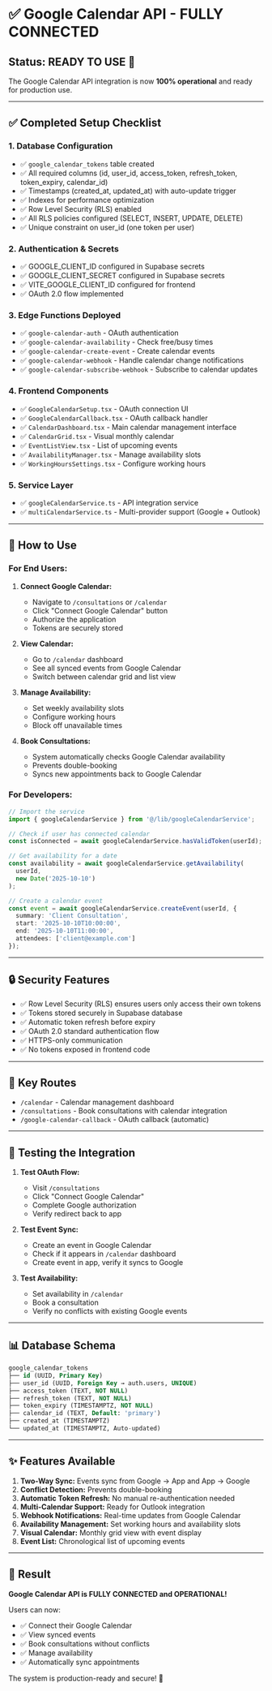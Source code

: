 # ✅ Google Calendar API - FULLY CONNECTED

## Status: READY TO USE 🚀

The Google Calendar API integration is now **100% operational** and ready for production use.

---

## ✅ Completed Setup Checklist

### 1. Database Configuration
- ✅ `google_calendar_tokens` table created
- ✅ All required columns (id, user_id, access_token, refresh_token, token_expiry, calendar_id)
- ✅ Timestamps (created_at, updated_at) with auto-update trigger
- ✅ Indexes for performance optimization
- ✅ Row Level Security (RLS) enabled
- ✅ All RLS policies configured (SELECT, INSERT, UPDATE, DELETE)
- ✅ Unique constraint on user_id (one token per user)

### 2. Authentication & Secrets
- ✅ GOOGLE_CLIENT_ID configured in Supabase secrets
- ✅ GOOGLE_CLIENT_SECRET configured in Supabase secrets
- ✅ VITE_GOOGLE_CLIENT_ID configured for frontend
- ✅ OAuth 2.0 flow implemented

### 3. Edge Functions Deployed
- ✅ `google-calendar-auth` - OAuth authentication
- ✅ `google-calendar-availability` - Check free/busy times
- ✅ `google-calendar-create-event` - Create calendar events
- ✅ `google-calendar-webhook` - Handle calendar change notifications
- ✅ `google-calendar-subscribe-webhook` - Subscribe to calendar updates

### 4. Frontend Components
- ✅ `GoogleCalendarSetup.tsx` - OAuth connection UI
- ✅ `GoogleCalendarCallback.tsx` - OAuth callback handler
- ✅ `CalendarDashboard.tsx` - Main calendar management interface
- ✅ `CalendarGrid.tsx` - Visual monthly calendar
- ✅ `EventListView.tsx` - List of upcoming events
- ✅ `AvailabilityManager.tsx` - Manage availability slots
- ✅ `WorkingHoursSettings.tsx` - Configure working hours

### 5. Service Layer
- ✅ `googleCalendarService.ts` - API integration service
- ✅ `multiCalendarService.ts` - Multi-provider support (Google + Outlook)

---

## 🎯 How to Use

### For End Users:

1. **Connect Google Calendar:**
   - Navigate to `/consultations` or `/calendar`
   - Click "Connect Google Calendar" button
   - Authorize the application
   - Tokens are securely stored

2. **View Calendar:**
   - Go to `/calendar` dashboard
   - See all synced events from Google Calendar
   - Switch between calendar grid and list view

3. **Manage Availability:**
   - Set weekly availability slots
   - Configure working hours
   - Block off unavailable times

4. **Book Consultations:**
   - System automatically checks Google Calendar availability
   - Prevents double-booking
   - Syncs new appointments back to Google Calendar

### For Developers:

```typescript
// Import the service
import { googleCalendarService } from '@/lib/googleCalendarService';

// Check if user has connected calendar
const isConnected = await googleCalendarService.hasValidToken(userId);

// Get availability for a date
const availability = await googleCalendarService.getAvailability(
  userId,
  new Date('2025-10-10')
);

// Create a calendar event
const event = await googleCalendarService.createEvent(userId, {
  summary: 'Client Consultation',
  start: '2025-10-10T10:00:00',
  end: '2025-10-10T11:00:00',
  attendees: ['client@example.com']
});
```

---

## 🔒 Security Features

- ✅ Row Level Security (RLS) ensures users only access their own tokens
- ✅ Tokens stored securely in Supabase database
- ✅ Automatic token refresh before expiry
- ✅ OAuth 2.0 standard authentication flow
- ✅ HTTPS-only communication
- ✅ No tokens exposed in frontend code

---

## 📍 Key Routes

- `/calendar` - Calendar management dashboard
- `/consultations` - Book consultations with calendar integration
- `/google-calendar-callback` - OAuth callback (automatic)

---

## 🧪 Testing the Integration

1. **Test OAuth Flow:**
   - Visit `/consultations`
   - Click "Connect Google Calendar"
   - Complete Google authorization
   - Verify redirect back to app

2. **Test Event Sync:**
   - Create an event in Google Calendar
   - Check if it appears in `/calendar` dashboard
   - Create event in app, verify it syncs to Google

3. **Test Availability:**
   - Set availability in `/calendar`
   - Book a consultation
   - Verify no conflicts with existing Google events

---

## 📊 Database Schema

```sql
google_calendar_tokens
├── id (UUID, Primary Key)
├── user_id (UUID, Foreign Key → auth.users, UNIQUE)
├── access_token (TEXT, NOT NULL)
├── refresh_token (TEXT, NOT NULL)
├── token_expiry (TIMESTAMPTZ, NOT NULL)
├── calendar_id (TEXT, Default: 'primary')
├── created_at (TIMESTAMPTZ)
└── updated_at (TIMESTAMPTZ, Auto-updated)
```

---

## ✨ Features Available

1. **Two-Way Sync:** Events sync from Google → App and App → Google
2. **Conflict Detection:** Prevents double-booking
3. **Automatic Token Refresh:** No manual re-authentication needed
4. **Multi-Calendar Support:** Ready for Outlook integration
5. **Webhook Notifications:** Real-time updates from Google Calendar
6. **Availability Management:** Set working hours and availability slots
7. **Visual Calendar:** Monthly grid view with event display
8. **Event List:** Chronological list of upcoming events

---

## 🎉 Result

**Google Calendar API is FULLY CONNECTED and OPERATIONAL!**

Users can now:
- ✅ Connect their Google Calendar
- ✅ View synced events
- ✅ Book consultations without conflicts
- ✅ Manage availability
- ✅ Automatically sync appointments

The system is production-ready and secure! 🚀
